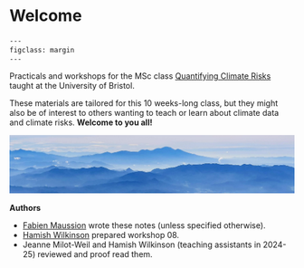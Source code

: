 # Welcome

```{figure} img/logo_uob_small.jpg
---
figclass: margin
---
```

Practicals and workshops for the MSc class [Quantifying Climate Risks](https://www.bris.ac.uk/unit-programme-catalogue/UnitDetails.jsa?ayrCode=24%2F25&unitCode=GEOGM0045) taught at the University of Bristol.

These materials are tailored for this 10 weeks-long class, but they might also be of interest to others wanting to teach or learn about climate data and climate risks. **Welcome to you all!**

![](img/welcome_img.jpg)

**Authors**

- [Fabien Maussion](http://fabienmaussion.info/) wrote these notes (unless specified otherwise).
- [Hamish Wilkinson](https://www.linkedin.com/in/hamish-wilkinson-87b34a185) prepared workshop 08.
- Jeanne Milot-Weil and Hamish Wilkinson (teaching assistants in 2024-25) reviewed and proof read them.
